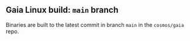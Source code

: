 ## Gaia Linux build: `main` branch

Binaries are built to the latest commit in branch `main` in the `cosmos/gaia` repo.

